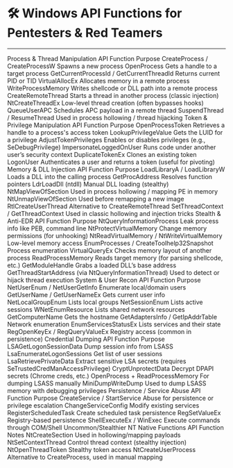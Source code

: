 # 🛠️ Windows API Functions for Pentesters & Red Teamers


---

Process & Thread Manipulation
API Function	Purpose
CreateProcess / CreateProcessW	Spawns a new process
OpenProcess	Gets a handle to a target process
GetCurrentProcessId / GetCurrentThreadId	Returns current PID or TID
VirtualAllocEx	Allocates memory in a remote process
WriteProcessMemory	Writes shellcode or DLL path into a remote process
CreateRemoteThread	Starts a thread in another process (classic injection)
NtCreateThreadEx	Low-level thread creation (often bypasses hooks)
QueueUserAPC	Schedules APC payload in a remote thread
SuspendThread / ResumeThread	Used in process hollowing / thread hijacking
Token & Privilege Manipulation
API Function	Purpose
OpenProcessToken	Retrieves a handle to a process's access token
LookupPrivilegeValue	Gets the LUID for a privilege
AdjustTokenPrivileges	Enables or disables privileges (e.g., SeDebugPrivilege)
ImpersonateLoggedOnUser	Runs code under another user’s security context
DuplicateTokenEx	Clones an existing token
LogonUser	Authenticates a user and returns a token (useful for pivoting)
Memory & DLL Injection
API Function	Purpose
LoadLibraryA / LoadLibraryW	Loads a DLL into the calling process
GetProcAddress	Resolves function pointers
LdrLoadDll (ntdll)	Manual DLL loading (stealthy)
NtMapViewOfSection	Used in process hollowing / mapping PE in memory
NtUnmapViewOfSection	Used before remapping a new image
RtlCreateUserThread	Alternative to CreateRemoteThread
SetThreadContext / GetThreadContext	Used in classic hollowing and injection 
tricks
Stealth & Anti-EDR
API Function	Purpose
NtQueryInformationProcess	Leak process info like PEB, command line
NtProtectVirtualMemory	Change memory permissions (for unhooking)
NtReadVirtualMemory / NtWriteVirtualMemory	Low-level memory access
EnumProcesses / CreateToolhelp32Snapshot	Process enumeration
VirtualQueryEx	Checks memory layout of another process
ReadProcessMemory	Reads target memory (for parsing shellcode, etc.)
GetModuleHandle	Grabs a loaded DLL’s base address
GetThreadStartAddress (via NtQueryInformationThread)	Used to detect or hijack 
thread execution
System & User Recon
API Function	Purpose
NetUserEnum / NetUserGetInfo	Enumerate local/domain users
GetUserName / GetUserNameEx	Gets current user info
NetLocalGroupEnum	Lists local groups
NetSessionEnum	Lists active sessions
WNetEnumResource	Lists shared network resources
GetComputerName	Gets the hostname
GetAdaptersInfo / GetIpAddrTable	Network enumeration
EnumServicesStatusEx	Lists services and their state
RegOpenKeyEx / RegQueryValueEx	Registry access (common in persistence)
Credential Dumping
API Function	Purpose
LSAGetLogonSessionData	Dump session info from LSASS
LsaEnumerateLogonSessions	Get list of user sessions
LsaRetrievePrivateData	Extract sensitive LSA secrets (requires 
SeTrustedCredManAccessPrivilege)
CryptUnprotectData	Decrypt DPAPI secrets (Chrome creds, etc.)
OpenProcess + ReadProcessMemory	For dumping LSASS manually
MiniDumpWriteDump	Used to dump LSASS memory with debugging privileges
Persistence / Service Abuse
API Function	Purpose
CreateService / StartService	Abuse for persistence or privilege escalation
ChangeServiceConfig	Modify existing services
RegisterScheduledTask	Create scheduled task persistence
RegSetValueEx	Registry-based persistence
ShellExecuteEx / WinExec	Execute commands through COM/Shell
Uncommon/Stealthier NT Native Functions
API Function	Notes
NtCreateSection	Used in hollowing/mapping payloads
NtSetContextThread	Control thread context (stealthy injection)
NtOpenThreadToken	Stealthy token access
NtCreateUserProcess	Alternative to CreateProcess, used in manual mapping
